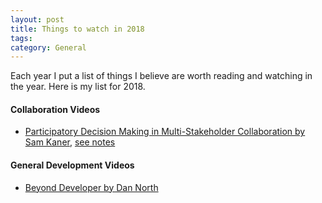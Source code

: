 ```yaml
---
layout: post
title: Things to watch in 2018
tags: 
category: General
---
```


Each year I put a list of things I believe are worth reading and watching in the year. Here is my list for 2018.

#### Collaboration Videos

- [Participatory Decision Making in Multi-Stakeholder Collaboration by Sam Kaner](https://www.youtube.com/watch?v=P2OETQWfLro), [see notes](http://blog.markpearl.co.za/Participatory-Decision-Making-in-Multi-Stakeholder-Collaboration-by-Sam-Kaner)  

#### General Development Videos

- [Beyond Developer by Dan North](https://www.youtube.com/watch?v=wYEk0y8LYfg)  

